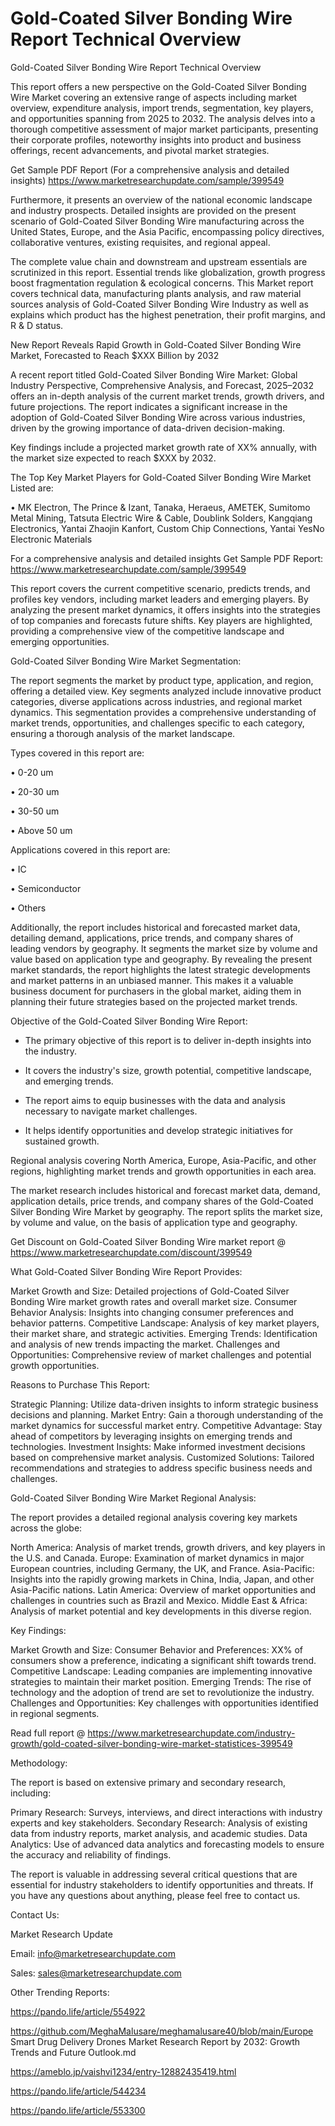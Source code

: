 # Gold-Coated Silver Bonding Wire Report Technical Overview

Gold-Coated Silver Bonding Wire Report Technical Overview

This report offers a new perspective on the Gold-Coated Silver Bonding Wire Market covering an extensive range of aspects including market overview, expenditure analysis, import trends, segmentation, key players, and opportunities spanning from 2025 to 2032. The analysis delves into a thorough competitive assessment of major market participants, presenting their corporate profiles, noteworthy insights into product and business offerings, recent advancements, and pivotal market strategies.

Get Sample PDF Report (For a comprehensive analysis and detailed insights) https://www.marketresearchupdate.com/sample/399549

Furthermore, it presents an overview of the national economic landscape and industry prospects. Detailed insights are provided on the present scenario of Gold-Coated Silver Bonding Wire manufacturing across the United States, Europe, and the Asia Pacific, encompassing policy directives, collaborative ventures, existing requisites, and regional appeal.

The complete value chain and downstream and upstream essentials are scrutinized in this report. Essential trends like globalization, growth progress boost fragmentation regulation & ecological concerns. This Market report covers technical data, manufacturing plants analysis, and raw material sources analysis of Gold-Coated Silver Bonding Wire Industry as well as explains which product has the highest penetration, their profit margins, and R & D status.

New Report Reveals Rapid Growth in Gold-Coated Silver Bonding Wire Market, Forecasted to Reach $XXX Billion by 2032

A recent report titled Gold-Coated Silver Bonding Wire Market: Global Industry Perspective, Comprehensive Analysis, and Forecast, 2025–2032 offers an in-depth analysis of the current market trends, growth drivers, and future projections. The report indicates a significant increase in the adoption of Gold-Coated Silver Bonding Wire across various industries, driven by the growing importance of data-driven decision-making.

Key findings include a projected market growth rate of XX% annually, with the market size expected to reach $XXX by 2032.

The Top Key Market Players for Gold-Coated Silver Bonding Wire Market Listed are:

• MK Electron, The Prince & Izant, Tanaka, Heraeus, AMETEK, Sumitomo Metal Mining, Tatsuta Electric Wire & Cable, Doublink Solders, Kangqiang Electronics, Yantai Zhaojin Kanfort, Custom Chip Connections, Yantai YesNo Electronic Materials

For a comprehensive analysis and detailed insights Get Sample PDF Report: https://www.marketresearchupdate.com/sample/399549

This report covers the current competitive scenario, predicts trends, and profiles key vendors, including market leaders and emerging players. By analyzing the present market dynamics, it offers insights into the strategies of top companies and forecasts future shifts. Key players are highlighted, providing a comprehensive view of the competitive landscape and emerging opportunities.

Gold-Coated Silver Bonding Wire Market Segmentation:

The report segments the market by product type, application, and region, offering a detailed view. Key segments analyzed include innovative product categories, diverse applications across industries, and regional market dynamics. This segmentation provides a comprehensive understanding of market trends, opportunities, and challenges specific to each category, ensuring a thorough analysis of the market landscape.

Types covered in this report are:

• 0-20 um

• 20-30 um

• 30-50 um

• Above 50 um

Applications covered in this report are:

• IC

• Semiconductor

• Others

Additionally, the report includes historical and forecasted market data, detailing demand, applications, price trends, and company shares of leading vendors by geography. It segments the market size by volume and value based on application type and geography. By revealing the present market standards, the report highlights the latest strategic developments and market patterns in an unbiased manner. This makes it a valuable business document for purchasers in the global market, aiding them in planning their future strategies based on the projected market trends.

Objective of the Gold-Coated Silver Bonding Wire Report:

- The primary objective of this report is to deliver in-depth insights into the industry.

- It covers the industry's size, growth potential, competitive landscape, and emerging trends.

- The report aims to equip businesses with the data and analysis necessary to navigate market challenges.

- It helps identify opportunities and develop strategic initiatives for sustained growth.

Regional analysis covering North America, Europe, Asia-Pacific, and other regions, highlighting market trends and growth opportunities in each area.

The market research includes historical and forecast market data, demand, application details, price trends, and company shares of the Gold-Coated Silver Bonding Wire Market by geography. The report splits the market size, by volume and value, on the basis of application type and geography.

Get Discount on Gold-Coated Silver Bonding Wire market report @ https://www.marketresearchupdate.com/discount/399549

What Gold-Coated Silver Bonding Wire Report Provides:

Market Growth and Size: Detailed projections of Gold-Coated Silver Bonding Wire market growth rates and overall market size.
Consumer Behavior Analysis: Insights into changing consumer preferences and behavior patterns.
Competitive Landscape: Analysis of key market players, their market share, and strategic activities.
Emerging Trends: Identification and analysis of new trends impacting the market.
Challenges and Opportunities: Comprehensive review of market challenges and potential growth opportunities.

Reasons to Purchase This Report:

Strategic Planning: Utilize data-driven insights to inform strategic business decisions and planning.
Market Entry: Gain a thorough understanding of the market dynamics for successful market entry.
Competitive Advantage: Stay ahead of competitors by leveraging insights on emerging trends and technologies.
Investment Insights: Make informed investment decisions based on comprehensive market analysis.
Customized Solutions: Tailored recommendations and strategies to address specific business needs and challenges.

Gold-Coated Silver Bonding Wire Market Regional Analysis:

The report provides a detailed regional analysis covering key markets across the globe:

North America: Analysis of market trends, growth drivers, and key players in the U.S. and Canada.
Europe: Examination of market dynamics in major European countries, including Germany, the UK, and France.
Asia-Pacific: Insights into the rapidly growing markets in China, India, Japan, and other Asia-Pacific nations.
Latin America: Overview of market opportunities and challenges in countries such as Brazil and Mexico.
Middle East & Africa: Analysis of market potential and key developments in this diverse region.

Key Findings:

Market Growth and Size:
Consumer Behavior and Preferences: XX% of consumers show a preference, indicating a significant shift towards trend.
Competitive Landscape: Leading companies are implementing innovative strategies to maintain their market position.
Emerging Trends: The rise of technology and the adoption of trend are set to revolutionize the industry.
Challenges and Opportunities: Key challenges with opportunities identified in regional segments.

Read full report @ https://www.marketresearchupdate.com/industry-growth/gold-coated-silver-bonding-wire-market-statistices-399549

Methodology:

The report is based on extensive primary and secondary research, including:

Primary Research: Surveys, interviews, and direct interactions with industry experts and key stakeholders.
Secondary Research: Analysis of existing data from industry reports, market analysis, and academic studies.
Data Analytics: Use of advanced data analytics and forecasting models to ensure the accuracy and reliability of findings.

The report is valuable in addressing several critical questions that are essential for industry stakeholders to identify opportunities and threats. If you have any questions about anything, please feel free to contact us.

Contact Us:

Market Research Update

Email: info@marketresearchupdate.com

Sales: sales@marketresearchupdate.com

Other Trending Reports:

https://pando.life/article/554922

https://github.com/MeghaMalusare/meghamalusare40/blob/main/Europe Smart Drug Delivery Drones Market Research Report by 2032: Growth Trends and Future Outlook.md

https://ameblo.jp/vaishvi1234/entry-12882435419.html

https://pando.life/article/544234

https://pando.life/article/553300
